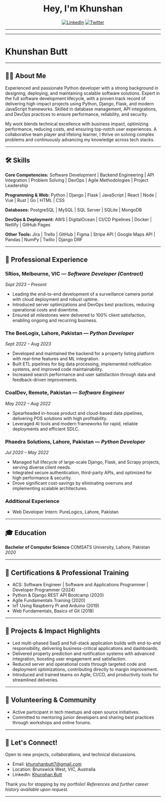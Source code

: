 <h1 align="center">Hey, I'm Khunshan</h1>

<p align="center">
    <a href="https://www.linkedin.com/in/khunshan-butt/"><img alt="LinkedIn" src="https://img.shields.io/badge/connect-khunshan_butt-green?logo=linkedin&style=for-the-badge"></a>
    <a href="https://twitter.com/khunshan97"><img alt="Twitter" src="https://img.shields.io/badge/follow-@khunshan97-green?logo=twitter&style=for-the-badge"></a>
</p>

<hr>

***

# Khunshan Butt


***

## 👨‍💻 About Me

Experienced and passionate Python developer with a strong background in designing, deploying, and maintaining scalable software solutions. Expert in the full software development lifecycle, with a proven track record of delivering high-impact projects using Python, Django, Flask, and modern JavaScript frameworks. Skilled in database management, API integrations, and DevOps practices to ensure performance, reliability, and security.

My work blends technical excellence with business impact, optimizing performance, reducing costs, and ensuring top-notch user experiences. A collaborative team player and lifelong learner, I thrive on solving complex problems and continuously advancing my knowledge across tech stacks.

***

## 🛠️ Skills

**Core Competencies:**
Software Development | Backend Engineering | API Integration | Problem Solving | DevOps | Agile Methodologies | Project Leadership

**Programming \& Web:**
Python | Django | Flask | JavaScript | React | Node | Vue | Rust | Go | HTML | CSS

**Databases:**
PostgreSQL | MySQL | SQL Server | SQLite | MongoDB

**DevOps \& Deployment:**
AWS | DigitalOcean | CI/CD Pipelines | Docker | Netlify | GitHub Pages

**Other Tools:**
Jira | Trello | GitHub | Figma | Stripe API | Google Maps API | Pandas | NumPy | Twilio | Django DRF

***

## 💼 Professional Experience

### 5Rios, Melbourne, VIC — _Software Developer (Contract)_

_Sept 2023 – Present_

- Leading the end-to-end development of a surveillance camera portal with cloud deployment and robust uptime.
- Introduced server optimizations and DevOps best practices, reducing operational costs and downtime.
- Ensured all milestones were delivered to 100% client satisfaction, enabling ongoing and recurring business.


### The BeeLogix, Lahore, Pakistan — _Python Developer_

_Sept 2022 – Aug 2023_

- Developed and maintained the backend for a property listing platform with real-time features and ML integration.
- Built ETL pipelines for big data processing, implemented notification systems, and improved code maintainability.
- Increased search performance and user satisfaction through data and feedback-driven improvements.


### CoalDev, Remote, Pakistan — _Software Engineer_

_May 2022 – Aug 2022_

- Spearheaded in-house product and cloud-based data pipelines, delivering POS solutions with high profitability.
- Leveraged AI tools and modern frameworks for rapid, reliable deployments and efficient SDLC.


### Phaedra Solutions, Lahore, Pakistan — _Python Developer_

_Jul 2020 – May 2022_

- Managed full lifecycle of large-scale Django, Flask, and Scrapy projects, serving diverse client needs.
- Integrated secure authentication, third-party APIs, and optimized for high performance \& security.
- Drove significant cost-savings by eliminating overruns and implementing scalable architectures.


### Additional Experience

- Web Developer Intern: PureLogics, Lahore, Pakistan

***

## 🎓 Education

**Bachelor of Computer Science**
COMSATS University, Lahore, Pakistan
_2020_

***

## 📜 Certifications \& Professional Training

- ACS: Software Engineer | Software and Applications Programmer | Developer Programmer (2024) 
- Python \& Django REST API Bootcamp (2020)
- Agile Fundamentals Training (2020)
- IoT Using Raspberry Pi and Arduino (2019)
- Web Fundamentals, Basics of Git (2018)

***

## 🚀 Projects \& Impact Highlights

- Led multi-phased SaaS and full-stack application builds with end-to-end responsibility, delivering business-critical applications and dashboards.
- Delivered property prediction and notification systems with advanced integration, boosting user engagement and satisfaction.
- Reduced server and operational costs through targeted code and deployment optimizations, contributing directly to margin improvement.
- Introduced and trained teams on Agile, CI/CD, and productivity tools for streamlined deliveries.

***

## 🤝 Volunteering \& Community

- Active participant in tech meetups and open source initiatives.
- Committed to mentoring junior developers and sharing best practices through workshops and online forums.

***

## 🌟 Let's Connect!

Open to new projects, collaborations, and technical discussions.

- Email: [khunshanbutt7@gmail.com](mailto:khunshanbutt7@gmail.com)
- Location: Brunswick West, VIC, Australia
- LinkedIn: [Khunshan Butt](https://www.linkedin.com/in/khunshan-butt/)

Thank you for stopping by my portfolio!
*References and further career history available upon request.*

***
